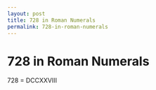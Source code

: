 ```yaml
---
layout: post
title: 728 in Roman Numerals
permalink: 728-in-roman-numerals
---
```


# 728 in Roman Numerals

728 = DCCXXVIII
